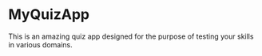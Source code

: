 # MyQuizApp
This is an amazing quiz app designed for the purpose of testing your skills in various domains.
